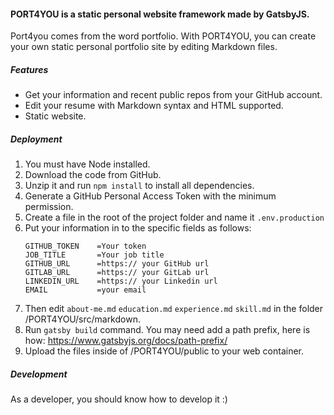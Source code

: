 #### PORT4YOU is a static personal website framework made by GatsbyJS.

Port4you comes from the word portfolio. With PORT4YOU, you can create your own static personal portfolio site by editing Markdown files.

##### Features

- Get your information and recent public repos from your GitHub account.
- Edit your resume with Markdown syntax and HTML supported.
- Static website.


##### Deployment

1. You must have Node installed.
2. Download the code from GitHub.
3. Unzip it and run `npm install` to install all dependencies.
4. Generate a GitHub Personal Access Token with the minimum permission.
5. Create a file in the root of the project folder and name it `.env.production`
6. Put your information in to the specific fields as follows:
	```
	GITHUB_TOKEN    =Your token
   JOB_TITLE       =Your job title
   GITHUB_URL      =https:// your GitHub url
   GITLAB_URL      =https:// your GitLab url
   LINKEDIN_URL    =https:// your Linkedin url
   EMAIL           =your email
	```
7. Then edit `about-me.md` `education.md` `experience.md` `skill.md` in the folder /PORT4YOU/src/markdown.
8. Run `gatsby build` command. You may need add a path prefix, here is how: https://www.gatsbyjs.org/docs/path-prefix/
9. Upload the files inside of /PORT4YOU/public to your web container.
##### Development

As a developer, you should know how to develop it :)